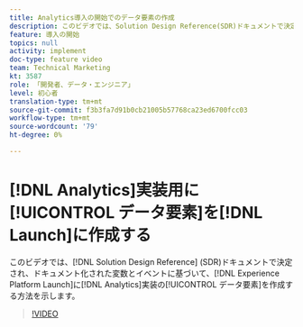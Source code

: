 ```yaml
---
title: Analytics導入の開始でのデータ要素の作成
description: このビデオでは、Solution Design Reference(SDR)ドキュメントで決定され、ドキュメント化された変数とイベントに基づいて、Analyticsの導入時にAnalyticsのデータ要素を作成する方法を示します。
feature: 導入の開始
topics: null
activity: implement
doc-type: feature video
team: Technical Marketing
kt: 3587
role: 「開発者、データ・エンジニア」
level: 初心者
translation-type: tm+mt
source-git-commit: f3b3fa7d91b0cb21005b57768ca23ed6700fcc03
workflow-type: tm+mt
source-wordcount: '79'
ht-degree: 0%

---
```



# [!DNL Analytics]実装用に[!UICONTROL データ要素]を[!DNL Launch]に作成する

このビデオでは、[!DNL Solution Design Reference] (SDR)ドキュメントで決定され、ドキュメント化された変数とイベントに基づいて、[!DNL Experience Platform Launch]に[!DNL Analytics]実装の[!UICONTROL データ要素]を作成する方法を示します。

>[!VIDEO](https://video.tv.adobe.com/v/28760/?quality=12)

